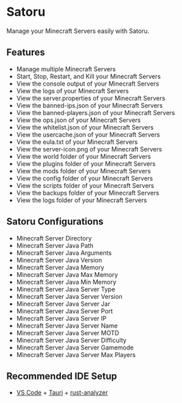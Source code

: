 # Satoru

Manage your Minecraft Servers easily with Satoru.

## Features

- Manage multiple Minecraft Servers
- Start, Stop, Restart, and Kill your Minecraft Servers
- View the console output of your Minecraft Servers
- View the logs of your Minecraft Servers
- View the server.properties of your Minecraft Servers
- View the banned-ips.json of your Minecraft Servers
- View the banned-players.json of your Minecraft Servers
- View the ops.json of your Minecraft Servers
- View the whitelist.json of your Minecraft Servers
- View the usercache.json of your Minecraft Servers
- View the eula.txt of your Minecraft Servers
- View the server-icon.png of your Minecraft Servers
- View the world folder of your Minecraft Servers
- View the plugins folder of your Minecraft Servers
- View the mods folder of your Minecraft Servers
- View the config folder of your Minecraft Servers
- View the scripts folder of your Minecraft Servers
- View the backups folder of your Minecraft Servers
- View the logs folder of your Minecraft Servers

## Satoru Configurations

- Minecraft Server Directory
- Minecraft Server Java Path
- Minecraft Server Java Arguments
- Minecraft Server Java Version
- Minecraft Server Java Memory
- Minecraft Server Java Max Memory
- Minecraft Server Java Min Memory
- Minecraft Server Java Server Type
- Minecraft Server Java Server Version
- Minecraft Server Java Server Jar
- Minecraft Server Java Server Port
- Minecraft Server Java Server IP
- Minecraft Server Java Server Name
- Minecraft Server Java Server MOTD
- Minecraft Server Java Server Difficulty
- Minecraft Server Java Server Gamemode
- Minecraft Server Java Server Max Players

## Recommended IDE Setup

- [VS Code](https://code.visualstudio.com/) + [Tauri](https://marketplace.visualstudio.com/items?itemName=tauri-apps.tauri-vscode) + [rust-analyzer](https://marketplace.visualstudio.com/items?itemName=rust-lang.rust-analyzer)
